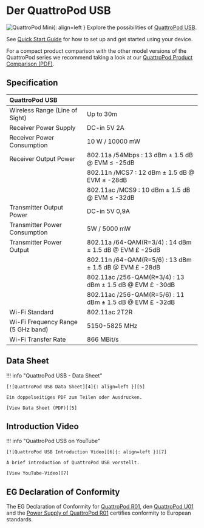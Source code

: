 # Der QuattroPod USB 

![QuattroPod Mini][1]{: align=left } Explore the possibilities of [QuattroPod USB][2]. 

See [Quick Start Guide](quickstart.md) for how to set up and get started using your device.

For a compact product comparison with the other model versions of the QuattroPod series we recommend taking a look at our [QuattroPod Product Comparison (PDF)][3].

  [1]: /assets/img/quattropod.usb.png
  [2]: https://www.quattropod.eu/usb.php
  [3]: https://download.stueber.de/doc/en/quattropod/quattropod.productcomparison.en.pdf
  

## Specification

| QuattroPod USB | |
| :---- | :---- |
| Wireless Range (Line of Sight) | Up to 30m |
| Receiver Power Supply | DC-in 5V 2A |
| Receiver Power Consumption | 10 W / 10000 mW |
| Receiver Output Power | 802.11a /54Mbps : 13 dBm ± 1.5 dB @ EVM ≤ -25dB |
|  | 802.11n /MCS7 : 12 dBm ± 1.5 dB @ EVM ≤ -28dB |
|  | 802.11ac /MCS9 : 10 dBm ± 1.5 dB @ EVM ≤ -32dB |
| Transmitter Output Power | DC-in 5V 0,9A |
| Transmitter Power Consumption | 5W / 5000 mW |
| Transmitter Power Output | 802.11a /64-QAM(R=3/4) : 14 dBm ± 1.5 dB @ EVM £ -25dB |
|  | 802.11n /64-QAM(R=5/6) : 13 dBm ± 1.5 dB @ EVM £ -28dB |
|  | 802.11ac /256-QAM(R=3/4) : 13 dBm ± 1.5 dB @ EVM £ -30dB |
|  | 802.11ac /256-QAM(R=5/6) : 11 dBm ± 1.5 dB @ EVM £ -32dB |
| Wi-Fi Standard | 802.11ac 2T2R | 
| Wi-Fi Frequency Range (5 GHz band) |  5150-5825 MHz |
| Wi-Fi Transfer Rate |  866 MBit/s |

## Data Sheet

!!! info "QuattroPod USB - Data Sheet"

    [![QuattroPod USB Data Sheet][4]{: align=left }][5]
	
	Ein doppelseitiges PDF zum Teilen oder Ausdrucken.
	
	[View Data Sheet (PDF)][5]

  [4]: /assets/img/quattropod.usb.brochure.de.png
  [5]: https://download.stueber.de/doc/de/quattropod/quattropod-usb.brochure.de.pdf

## Introduction Video

!!! info "QuattroPod USB on YouTube"

    [![QuattroPod USB Introduction Video][6]{: align=left }][7]
	
	A brief introduction of QuattroPod USB vorstellt.
	
	[View YouTube-Video][7]

  [6]: /assets/img/quattropod.usb.video.png
  [7]: https://youtu.be/VJjlMii2IJw
  
## EG Declaration of Conformity

The EG Declaration of Conformity for [QuattroPod R01][8], den [QuattroPod U01][9] and the [Power Supply of QuattroPod R01][10] certifies conformity to European standards.

[8]: https://download.stueber.de/doc/de/quattropod/CE-Konformitaetserklaerung/CE.Konformitaetserklaerung.QuattroPod.R01.pdf

[9]: https://download.stueber.de/doc/de/quattropod/CE-Konformitaetserklaerung/CE.Konformitaetserklaerung.QuattroPod.U01.pdf

[10]: https://download.stueber.de/doc/de/quattropod/netzteil.konformitaetserklaerung.pdf